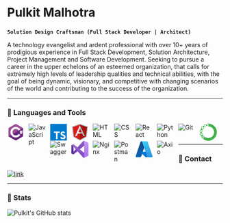 # Pulkit Malhotra

**`Solution Design Craftsman (Full Stack Developer | Architect)`**

A technology evangelist and ardent professional with over 10+ years of prodigious experience in Full Stack Development, Solution Architecture, Project Management and Software Development. Seeking to pursue a career in the upper echelons of an esteemed organization, that calls for extremely high levels of leadership qualities and technical abilities, with the goal of being dynamic, visionary, and competitive with changing scenarios of the world and contributing to the success of the organization.

---

### 🧰 Languages and Tools
<img align="left" alt="CSharp" width="40px" style="padding-right:10px;" src="https://github.com/devicons/devicon/blob/v2.16.0/icons/csharp/csharp-original.svg">
<img align="left" alt="JavaScript" width="40px" style="padding-right:10px;" src="https://cdn.jsdelivr.net/gh/devicons/devicon/icons/javascript/javascript-original.svg">
<img align="left" alt="Typescript" width="40px" style="padding-right:10px;" src="https://github.com/devicons/devicon/blob/v2.16.0/icons/typescript/typescript-original.svg"/>
<img align="left" alt="AngularJs" width="40px" style="padding-right:10px;" src="https://github.com/devicons/devicon/blob/v2.16.0/icons/angularjs/angularjs-original.svg"/>
<img align="left" alt="HTML" width="40px" style="padding-right:10px;" src="https://cdn.jsdelivr.net/gh/devicons/devicon/icons/html5/html5-plain.svg" />
<img align="left" alt="CSS" width="40px" style="padding-right:10px;" src="https://cdn.jsdelivr.net/gh/devicons/devicon/icons/css3/css3-plain.svg"/>
<img align="left" alt="React" width="40px" style="padding-right:10px;" src="https://cdn.jsdelivr.net/gh/devicons/devicon/icons/react/react-original.svg" />
<img align="left" alt="Python" width="40px" style="padding-right:10px;" src="https://cdn.jsdelivr.net/gh/devicons/devicon/icons/python/python-original.svg"/>
<img align="left" alt="Git" width="40px" style="padding-right:10px;" src="https://cdn.jsdelivr.net/gh/devicons/devicon/icons/git/git-original.svg" />
<img align="left" alt="Anaconda" width="40px" style="padding-right:10px;" src="https://github.com/devicons/devicon/blob/v2.16.0/icons/anaconda/anaconda-original.svg"/>
<img align="left" alt="Swagger" width="40px" style="padding-right:10px;" src="https://github.com/devicons/devicon/blob/v2.16.0/icons/swagger/swagger-original.svg/>

<br><br/>

<img align="left" alt="VSCode" width="40px" style="padding-right:10px;" src="https://cdn.jsdelivr.net/gh/devicons/devicon/icons/vscode/vscode-original.svg"/>
<img align="left" alt="VSStudio" width="40px" style="padding-right:10px;" src="https://github.com/devicons/devicon/blob/v2.16.0/icons/visualstudio/visualstudio-original.svg"/>
<img align="left" alt="Nginx" width="40px" style="padding-right:10px;" src="https://cdn.jsdelivr.net/gh/devicons/devicon/icons/nginx/nginx-original.svg"/>
<img align="left" alt="Postman" width="40px" style="padding-right:10px;" src="https://cdn.jsdelivr.net/gh/devicons/devicon/icons/postman/postman-original.svg" />
<img align="left" alt="Azure" width="40px" style="padding-right:10px;" src="https://github.com/devicons/devicon/blob/v2.16.0/icons/azure/azure-original.svg" />
<img align="left" alt="Axio" width="40px" style="padding-right:10px;" src="[https://github.com/devicons/devicon/blob/v2.16.0/icons/azure/azure-original.sv](https://github.com/devicons/devicon/blob/v2.16.0/icons/axios/axios-plain.svg)g" />
<br><br/>

---

### 💬 Contact

<a href="https://www.linkedin.com/in/malhotra-pulkit/" rel="nofollow">
    <img src="https://img.shields.io/badge/LinkedIn-0077B5?style=for-the-badge&logo=linkedin&logoColor=white" alt="link" style="max-width: 100%;">
</a>

---

### 🔰 Stats

![Pulkit's GitHub stats](https://github-readme-stats.vercel.app/api?username=pulkit-mlhtr&show_icons=true&theme=ocean_dark)
